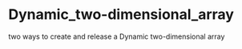 Dynamic_two-dimensional_array
=============================

two ways to create and release a Dynamic two-dimensional array
